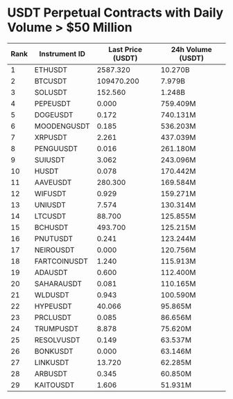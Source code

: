 # USDT Perpetual Contracts with Daily Volume > $50 Million

| Rank | Instrument ID | Last Price (USDT) | 24h Volume (USDT) |
|------|---------------|-------------------|-------------------|
| 1 | ETHUSDT | 2587.320 | 10.270B |
| 2 | BTCUSDT | 109470.200 | 7.979B |
| 3 | SOLUSDT | 152.560 | 1.248B |
| 4 | PEPEUSDT | 0.000 | 759.409M |
| 5 | DOGEUSDT | 0.172 | 740.131M |
| 6 | MOODENGUSDT | 0.185 | 536.203M |
| 7 | XRPUSDT | 2.261 | 437.039M |
| 8 | PENGUUSDT | 0.016 | 261.180M |
| 9 | SUIUSDT | 3.062 | 243.096M |
| 10 | HUSDT | 0.078 | 170.442M |
| 11 | AAVEUSDT | 280.300 | 169.584M |
| 12 | WIFUSDT | 0.929 | 159.271M |
| 13 | UNIUSDT | 7.574 | 130.314M |
| 14 | LTCUSDT | 88.700 | 125.855M |
| 15 | BCHUSDT | 493.700 | 125.215M |
| 16 | PNUTUSDT | 0.241 | 123.244M |
| 17 | NEIROUSDT | 0.000 | 120.756M |
| 18 | FARTCOINUSDT | 1.240 | 115.913M |
| 19 | ADAUSDT | 0.600 | 112.400M |
| 20 | SAHARAUSDT | 0.081 | 110.165M |
| 21 | WLDUSDT | 0.943 | 100.590M |
| 22 | HYPEUSDT | 40.066 | 95.865M |
| 23 | PRCLUSDT | 0.085 | 86.656M |
| 24 | TRUMPUSDT | 8.878 | 75.620M |
| 25 | RESOLVUSDT | 0.149 | 63.537M |
| 26 | BONKUSDT | 0.000 | 63.146M |
| 27 | LINKUSDT | 13.720 | 62.285M |
| 28 | ARBUSDT | 0.345 | 60.850M |
| 29 | KAITOUSDT | 1.606 | 51.931M |
